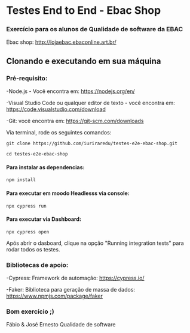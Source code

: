 # Testes End to End - Ebac Shop
### Exercício para os alunos de Qualidade de software da EBAC 

Ebac shop: http://lojaebac.ebaconline.art.br/

## Clonando e executando em sua máquina

### Pré-requisito:

-Node.js - Você encontra em: https://nodejs.org/en/

-Visual Studio Code ou qualquer editor de texto - você encontra em: https://code.visualstudio.com/download

-Git: você encontra em: https://git-scm.com/downloads


Via terminal, rode os seguintes comandos:
```  
git clone https://github.com/iuriraredu/testes-e2e-ebac-shop.git
```
```
cd testes-e2e-ebac-shop
```

#### Para instalar as dependencias:
```
npm install 
```

#### Para executar em moodo Headlesss via console:
```
npx cypress run
```

#### Para executar via Dashboard:
```
npx cypress open 
```
Após abrir o dasboard, clique na opção "Running integration tests" para rodar todos os testes.


### Bibliotecas de apoio:
-Cypress: Framework de automação: https://cypress.io/

-Faker: Biblioteca para geração de massa de dados: https://www.npmjs.com/package/faker


### Bom exercício ;) 
Fábio & José Ernesto
Qualidade de software




